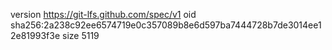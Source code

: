 version https://git-lfs.github.com/spec/v1
oid sha256:2a238c92ee6574719e0c357089b8e6d597ba7444728b7de3014ee12e81993f3e
size 5119

